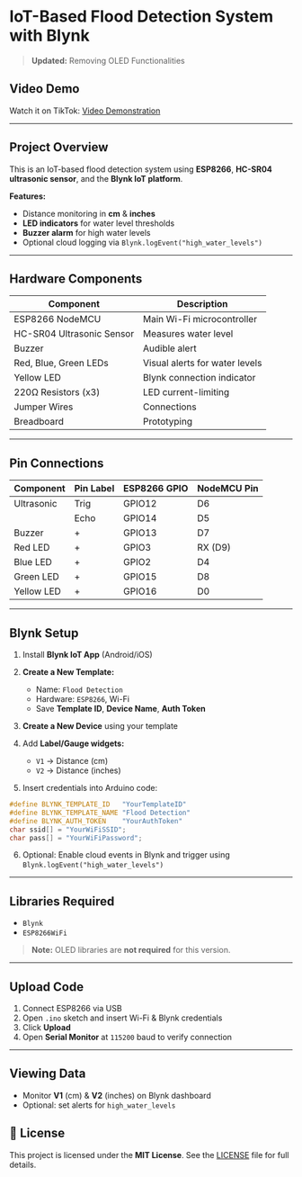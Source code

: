 # IoT-Based Flood Detection System with Blynk

> **Updated:** Removing OLED Functionalities

## Video Demo

Watch it on TikTok: [Video Demonstration](https://www.tiktok.com/@qubits.io/video/7530842254420774162?is_from_webapp=1&sender_device=pc&web_id=7491002461630400008)

---

## Project Overview

This is an IoT-based flood detection system using **ESP8266**, **HC-SR04 ultrasonic sensor**, and the **Blynk IoT platform**.

**Features:**

* Distance monitoring in **cm** & **inches**
* **LED indicators** for water level thresholds
* **Buzzer alarm** for high water levels
* Optional cloud logging via `Blynk.logEvent("high_water_levels")`

---

## Hardware Components

| Component                 | Description                    |
| ------------------------- | ------------------------------ |
| ESP8266 NodeMCU           | Main Wi-Fi microcontroller     |
| HC-SR04 Ultrasonic Sensor | Measures water level           |
| Buzzer                    | Audible alert                  |
| Red, Blue, Green LEDs     | Visual alerts for water levels |
| Yellow LED                | Blynk connection indicator     |
| 220Ω Resistors (x3)       | LED current-limiting           |
| Jumper Wires              | Connections                    |
| Breadboard                | Prototyping                    |

---

## Pin Connections

| Component  | Pin Label | ESP8266 GPIO | NodeMCU Pin |
| ---------- | --------- | ------------ | ----------- |
| Ultrasonic | Trig      | GPIO12       | D6          |
|            | Echo      | GPIO14       | D5          |
| Buzzer     | +         | GPIO13       | D7          |
| Red LED    | +         | GPIO3        | RX (D9)     |
| Blue LED   | +         | GPIO2        | D4          |
| Green LED  | +         | GPIO15       | D8          |
| Yellow LED | +         | GPIO16       | D0          |

---
## Blynk Setup

1. Install **Blynk IoT App** (Android/iOS)
2. **Create a New Template:**

   * Name: `Flood Detection`
   * Hardware: `ESP8266`, Wi-Fi
   * Save **Template ID**, **Device Name**, **Auth Token**
3. **Create a New Device** using your template
4. Add **Label/Gauge widgets:**

   * `V1` → Distance (cm)
   * `V2` → Distance (inches)
5. Insert credentials into Arduino code:

```cpp
#define BLYNK_TEMPLATE_ID   "YourTemplateID"
#define BLYNK_TEMPLATE_NAME "Flood Detection"
#define BLYNK_AUTH_TOKEN    "YourAuthToken"
char ssid[] = "YourWiFiSSID";
char pass[] = "YourWiFiPassword";
```

6. Optional: Enable cloud events in Blynk and trigger using `Blynk.logEvent("high_water_levels")`

---

## Libraries Required

* `Blynk`
* `ESP8266WiFi`

> **Note:** OLED libraries are **not required** for this version.

---

## Upload Code

1. Connect ESP8266 via USB
2. Open `.ino` sketch and insert Wi-Fi & Blynk credentials
3. Click **Upload**
4. Open **Serial Monitor** at `115200` baud to verify connection

---

## Viewing Data

* Monitor **V1** (cm) & **V2** (inches) on Blynk dashboard
* Optional: set alerts for `high_water_levels`


## 📜 License

This project is licensed under the **MIT License**. See the [LICENSE](LICENSE) file for full details.
